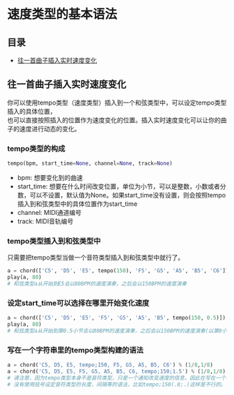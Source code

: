 # 速度类型的基本语法



## 目录
- [往一首曲子插入实时速度变化](#往一首曲子插入实时速度变化)



## 往一首曲子插入实时速度变化

你可以使用tempo类型（速度类型）插入到一个和弦类型中，可以设定tempo类型插入的具体位置，  
也可以直接按照插入的位置作为速度变化的位置。插入实时速度变化可以让你的曲子的速度进行动态的变化。



### tempo类型的构成
```python
tempo(bpm, start_time=None, channel=None, track=None)
```
- bpm: 想要变化到的曲速
- start_time: 想要在什么时间改变位置，单位为小节，可以是整数，小数或者分数，可以不设置，默认值为None。如果start_time没有设置，则会按照tempo插入到和弦类型中的具体位置作为start_time
- channel: MIDI通道编号
- track: MIDI音轨编号



### tempo类型插入到和弦类型中
只需要把tempo类型当做一个音符类型插入到和弦类型中就行了。
```python
a = chord(['C5', 'D5', 'E5', tempo(150), 'F5', 'G5', 'A5', 'B5', 'C6']) % (1/8,1/8)
play(a, 80)
# 和弦类型a从开始到E5会以80BPM的速度演奏，之后会以150BPM的速度演奏
```



### 设定start_time可以选择在哪里开始变化速度
```python
a = chord(['C5', 'D5', 'E5', 'F5', 'G5', 'A5', 'B5', tempo(150, 0.5)]) % (1/8,1/8)
play(a, 80)
# 和弦类型a从开始到第0.5小节会以80BPM的速度演奏，之后会以150BPM的速度演奏(以第0小节作为开头)
```



### 写在一个字符串里的tempo类型构建的语法
```python
a = chord('C5, D5, E5, tempo;150, F5, G5, A5, B5, C6') % (1/8,1/8)
a = chord('C5, D5, E5, F5, G5, A5, B5, C6, tempo;150;1.5') % (1/8,1/8)
# 请注意，因为tempo类型本身不是音符类型，只是一个通知改变速度的信息，因此在写在一个字符串里的语法中
# 没有使用括号设定音符类型的长度，间隔等的语法，比如tempo;150(.8;.)这样是不行的。
```

